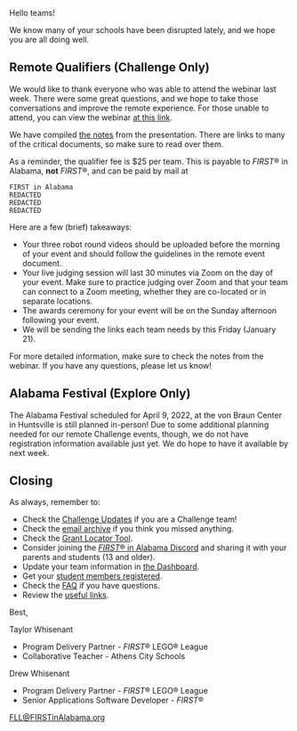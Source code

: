 Hello teams!

We know many of your schools have been disrupted lately, and we hope you are all doing well.


## Remote Qualifiers (Challenge Only)

We would like to thank everyone who was able to attend the webinar last week. There were some great questions, and we hope to take those conversations and improve the remote experience. For those unable to attend, you can view the webinar [at this link](https://www.youtube.com/watch?v=ku6DdmQkHE8&t=1245s).

We have compiled [the notes](../remote-qualifiers.md) from the presentation. There are links to many of the critical documents, so make sure to read over them.

As a reminder, the qualifier fee is \$25 per team. This is payable to *FIRST*&reg; in Alabama, **not** *FIRST*&reg;, and can be paid by mail at

    FIRST in Alabama
    REDACTED
    REDACTED
    REDACTED

Here are a few (brief) takeaways:
- Your three robot round videos should be uploaded before the morning of your event and should follow the guidelines in the remote event document.
- Your live judging session will last 30 minutes via Zoom on the day of your event. Make sure to practice judging over Zoom and that your team can connect to a Zoom meeting, whether they are co-located or in separate locations.
- The awards ceremony for your event will be on the Sunday afternoon following your event.
- We will be sending the links each team needs by this Friday (January 21).

For more detailed information, make sure to check the notes from the webinar. If you have any questions, please let us know!


## Alabama Festival (Explore Only)

The Alabama Festival scheduled for April 9, 2022, at the von Braun Center in Huntsville is still planned in-person! Due to some additional planning needed for our remote Challenge events, though, we do not have registration information available just yet. We do hope to have it available by next week.


## Closing

As always, remember to:
- Check the [Challenge Updates](https://firstinspiresst01.blob.core.windows.net/first-forward/fll-challenge/fll-challenge-cargo-connect-challenge-updates.pdf) if you are a Challenge team!
- Check the [email archive](https://github.com/drewwhis/first-in-alabama/tree/main/2021-2022/email-blasts) if you think you missed anything.
- Check the [Grant Locator Tool](https://www.firstinspires.org/robotics/team-grants).
- Consider joining the [*FIRST*&reg; in Alabama Discord](http://discord.gg/7eyJvm3) and sharing it with your parents and students (13 and older).
- Update your team information in [the Dashboard](https://my.firstinspires.org/Dashboard/).
- Get your [student members registered](https://www.firstinspires.org/resource-library/youth-registration-system).
- Check the [FAQ](https://github.com/drewwhis/first-in-alabama/wiki/Frequently-Asked-Questions) if you have questions.
- Review the [useful links](https://github.com/drewwhis/first-in-alabama/wiki/Useful-Links).

Best,

Taylor Whisenant
- Program Delivery Partner - *FIRST*&reg; LEGO&reg; League
- Collaborative Teacher - Athens City Schools

Drew Whisenant
- Program Delivery Partner - *FIRST*&reg; LEGO&reg; League
- Senior Applications Software Developer - *FIRST*&reg;

FLL@FIRSTinAlabama.org